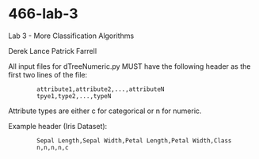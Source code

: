 # 466-lab-3
Lab 3 - More Classification Algorithms

Derek Lance
Patrick Farrell

All input files for dTreeNumeric.py MUST have the following header as
the first two lines of the file:

            attribute1,attribute2,...,attributeN
            tpye1,type2,...,typeN

Attribute types are either c for categorical or n for numeric.

Example header (Iris Dataset):

            Sepal Length,Sepal Width,Petal Length,Petal Width,Class
            n,n,n,n,c
